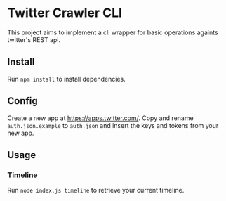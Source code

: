# Twitter Crawler CLI

This project aims to implement a cli wrapper for basic operations againts twitter's REST api. 

## Install

Run `npm install` to install dependencies.

## Config

Create a new app at https://apps.twitter.com/. Copy and rename `auth.json.example` to `auth.json` and insert the keys and tokens from your new app.

## Usage

### Timeline

Run `node index.js timeline` to retrieve your current timeline.